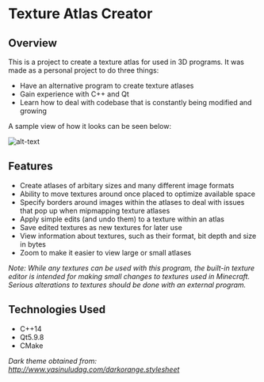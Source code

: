 Texture Atlas Creator
===

## Overview

This is a project to create a texture atlas for used in 3D programs. It was made as a personal project
to do three things:

* Have an alternative program to create texture atlases
* Gain experience with C++ and Qt
* Learn how to deal with codebase that is constantly being modified and growing

A sample view of how it looks can be seen below:

![alt-text](https://github.com/Binyamin-Brion/TextureAtlasCreatorV2/blob/master/TextureCreatorSample.PNG)

## Features

* Create atlases of arbitary sizes and many different image formats
* Ability to move textures around once placed to optimize available space
* Specify borders around images within the atlases to deal with issues
  that pop up when mipmapping texture atlases
* Apply simple edits (and undo them) to a texture within an atlas
* Save edited textures as new textures for later use
* View information about textures, such as their format, bit depth and size in bytes
* Zoom to make it easier to view large or small atlases

_Note: While any textures can be used with this program, the built-in texture editor is intended for making small 
changes to textures used in Minecraft. Serious alterations to textures should be done with an external program._

## Technologies Used

* C++14
* Qt5.9.8
* CMake

_Dark theme obtained from: http://www.yasinuludag.com/darkorange.stylesheet_
